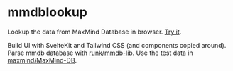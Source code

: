 # mmdblookup

Lookup the data from MaxMind Database in browser. [Try it](https://mmdb.rook1e.com).

Build UI with SvelteKit and Tailwind CSS (and components copied around). Parse mmdb database with [runk/mmdb-lib](https://github.com/runk/mmdb-lib). Use the test data in [maxmind/MaxMind-DB](https://github.com/maxmind/MaxMind-DB/tree/main/test-data).

